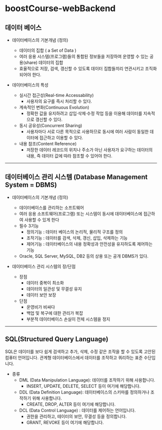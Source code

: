# boostCourse-webBackend
## 데이터 베이스
  - 데이터베이스의 기본개념 (정의)
    - 데이터의 집합 ( a Set of Data )
    - 여러 응용 시스템(프로그램)들의 통합된 정보들을 저장하여 운영할 수 있는 공용(share) 데이터의 집합
    - 효율적으로 저장, 검색, 갱신할 수 있도록 데이터 집합들끼리 연관시키고 조직화되어야 한다.

  - 데이터베이스의 특성
    - 실시간 접근성(Real-time Accessability)
      - 사용자의 요구를 즉시 처리할 수 있다.
    - 계속적인 변화(Continuous Evolution)
      - 정확한 값을 유지하려고 삽입·삭제·수정 작업 등을 이용해 데이터를 지속적으로 갱신할 수 있다.
    - 동시 공유성(Concurrent Sharing)
      - 사용자마다 서로 다른 목적으로 사용하므로 동시에 여러 사람이 동일한 데이터에 접근하고 이용할 수 있다.
    - 내용 참조(Content Reference)
      - 저장한 데이터 레코드의 위치나 주소가 아닌 사용자가 요구하는 데이터의 내용, 즉 데이터 값에 따라 참조할 수 있어야 한다.


----------------------------------------------------------------------------------------------------------------------------------------------------------------------
## 데이터베이스 관리 시스템 (Database Management System = DBMS)
  - 데이터베이스의 기본개념 (정의)
    - 데이터베이스를 관리하는 소프트웨어
    - 여러 응용 소프트웨어(프로그램) 또는 시스템이 동시에 데이터베이스에 접근하여 사용할 수 있게 한다
    - 필수 3기능
      - 정의기능 :  데이터 베이스의 논리적, 물리적 구조를 정의
      - 조작기능 : 데이터를 검색, 삭제, 갱신, 삽입, 삭제하는 기능
      - 제어기능 :  데이터베이스의 내용 정확성과 안전성을 유지하도록 제어하는 기능
    - Oracle, SQL Server, MySQL, DB2 등의 상용 또는 공개 DBMS가 있다.
    


- 데이터베이스 관리 시스템의 장/단점
  - 장점
    - 데이터 중복이 최소화
    - 데이터의 일관성 및 무결성 유지
    - 데이터 보안 보장
  - 단점
    - 운영비가 비싸다
    - 백업 및 복구에 대한 관리가 복잡
    - 부분적 데이터베이스 손실이 전체 시스템을 정지
    
--------------------------------------------------------------------------------------------------------------------------------------------------------------------
## SQL(Structured Query Language)
  SQL은 데이터를 보다 쉽게 검색하고 추가, 삭제, 수정 같은 조작을 할 수 있도록 고안된 컴퓨터 언어입니다.
  관계형 데이터베이스에서 데이터를 조작하고 쿼리하는 표준 수단입니다.
 
 -  종류
    - DML (Data Manipulation Language): 데이터를 조작하기 위해 사용합니다.
      - INSERT, UPDATE, DELETE, SELECT 등이 여기에 해당합니다.
    - DDL (Data Definition Language): 데이터베이스의 스키마를 정의하거나 조작하기 위해 사용합니다.
      - CREATE, DROP, ALTER 등이 여기에 해당합니다.
    - DCL (Data Control Language) : 데이터를 제어하는 언어입니다.
      - 권한을 관리하고, 테이터의 보안, 무결성 등을 정의합니다.
      - GRANT, REVOKE 등이 여기에 해당합니다.
          
